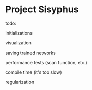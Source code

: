 # Project Sisyphus

todo:

initializations

visualization

saving trained networks

performance tests (scan function, etc.)

compile time (it's too slow)

regularization


